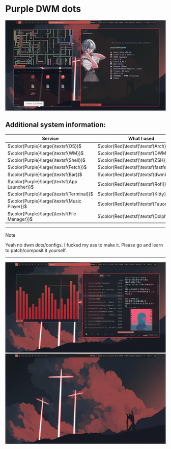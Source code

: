 # Purple DWM dots
![Pic1](./Pic1.jpg)

## Additional system information:
| Service | What I used |
| ------------ | --------------------- |
| $\color{Purple}\large{\textsf{OS}}$ | $\color{Red}\textsf{\textsf{Arch}}$ |
| $\color{Purple}\large{\textsf{WM}}$ | $\color{Red}\textsf{\textsf{DWM}}$  |
| $\color{Purple}\large{\textsf{Shell}}$ | $\color{Red}\textsf{\textsf{ZSH}}$ |
| $\color{Purple}\large{\textsf{Fetch}}$ | $\color{Red}\textsf{\textsf{fastfetch}}$ |
| $\color{Purple}\large{\textsf{Bar}}$ | $\color{Red}\textsf{\textsf{dwmblocks}}$ |
| $\color{Purple}\large{\textsf{App Launcher}}$ | $\color{Red}\textsf{\textsf{Rofi}}$ |
| $\color{Purple}\large{\textsf{Terminal}}$ | $\color{Red}\textsf{\textsf{Kitty}}$|
| $\color{Purple}\large{\textsf{Music Player}}$ | $\color{Red}\textsf{\textsf{Tauon}}$ |
| $\color{Purple}\large{\textsf{File Manager}}$ | $\color{Red}\textsf{\textsf{Dolphin}}$ |


***
> [!NOTE]
> Yeah no dwm dots/configs. I fucked my ass to make it. Please go and learn to patch/composit it yourself.
***

![Pic2](./Pic2.jpg)
![Pic3](./Pic3.jpg)

